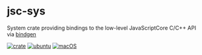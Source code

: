 # jsc-sys
System crate providing bindings to the low-level JavaScriptCore C/C++ API via [bindgen](https://github.com/rust-lang/rust-bindgen)

[![crate](https://img.shields.io/crates/v/clang.svg)](https://crates.io/crates/jscjs-sys)
[![ubuntu](https://github.com/drtychai/jsc-sys/workflows/build-linux/badge.svg?branch=dev)](https://github.com/drtychai/jsc-sys/actions?query=workflow:build-linux)
[![macOS](https://github.com/drtychai/jsc-sys/workflows/build-macos/badge.svg?branch=dev)](https://github.com/drtychai/jsc-sys/actions?query=workflow:build-macos)
